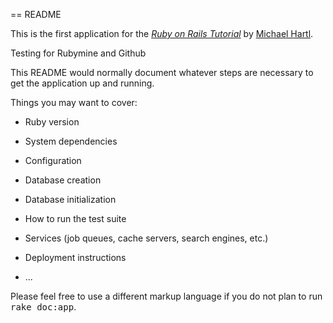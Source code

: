 == README

This is the first application for the
[*Ruby on Rails Tutorial*](http://railstutorial.org/)
by [Michael Hartl](http://michaelhartl.com/).

Testing for Rubymine and Github

This README would normally document whatever steps are necessary to get the
application up and running.

Things you may want to cover:

* Ruby version

* System dependencies

* Configuration

* Database creation

* Database initialization

* How to run the test suite

* Services (job queues, cache servers, search engines, etc.)

* Deployment instructions

* ...


Please feel free to use a different markup language if you do not plan to run
<tt>rake doc:app</tt>.
